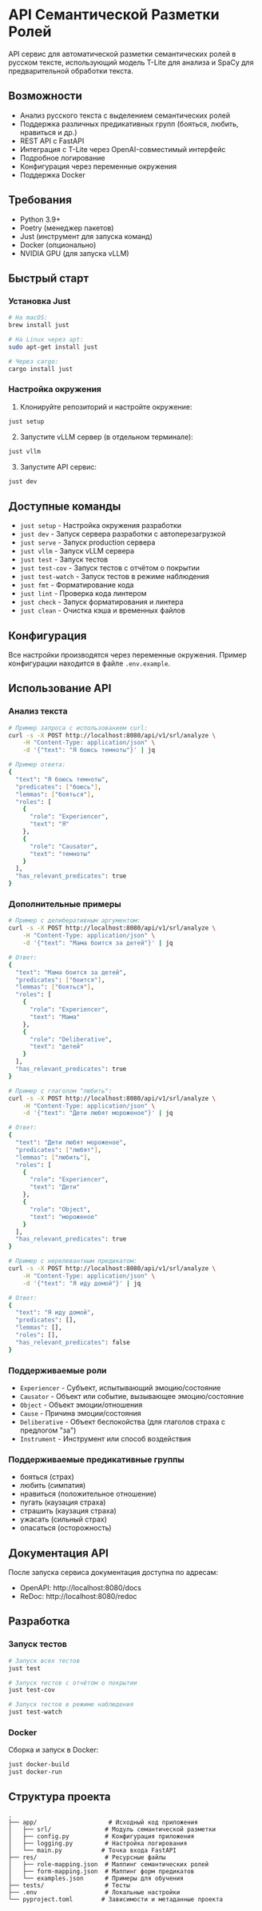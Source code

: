 # API Семантической Разметки Ролей

API сервис для автоматической разметки семантических ролей в русском тексте, использующий модель T-Lite для анализа и SpaCy для предварительной обработки текста.

## Возможности

- Анализ русского текста с выделением семантических ролей
- Поддержка различных предикативных групп (бояться, любить, нравиться и др.)
- REST API с FastAPI
- Интеграция с T-Lite через OpenAI-совместимый интерфейс
- Подробное логирование
- Конфигурация через переменные окружения
- Поддержка Docker

## Требования

- Python 3.9+
- Poetry (менеджер пакетов)
- Just (инструмент для запуска команд)
- Docker (опционально)
- NVIDIA GPU (для запуска vLLM)

## Быстрый старт

### Установка Just

```bash
# На macOS:
brew install just

# На Linux через apt:
sudo apt-get install just

# Через cargo:
cargo install just
```

### Настройка окружения

1. Клонируйте репозиторий и настройте окружение:
```bash
just setup
```

2. Запустите vLLM сервер (в отдельном терминале):
```bash
just vllm
```

3. Запустите API сервис:
```bash
just dev
```

## Доступные команды

- `just setup` - Настройка окружения разработки
- `just dev` - Запуск сервера разработки с автоперезагрузкой
- `just serve` - Запуск production сервера
- `just vllm` - Запуск vLLM сервера
- `just test` - Запуск тестов
- `just test-cov` - Запуск тестов с отчётом о покрытии
- `just test-watch` - Запуск тестов в режиме наблюдения
- `just fmt` - Форматирование кода
- `just lint` - Проверка кода линтером
- `just check` - Запуск форматирования и линтера
- `just clean` - Очистка кэша и временных файлов

## Конфигурация

Все настройки производятся через переменные окружения. Пример конфигурации находится в файле `.env.example`.

## Использование API

### Анализ текста

```bash
# Пример запроса с использованием curl:
curl -s -X POST http://localhost:8080/api/v1/srl/analyze \
    -H "Content-Type: application/json" \
    -d '{"text": "Я боюсь темноты"}' | jq

# Пример ответа:
{
  "text": "Я боюсь темноты",
  "predicates": ["боюсь"],
  "lemmas": ["бояться"],
  "roles": [
    {
      "role": "Experiencer",
      "text": "Я"
    },
    {
      "role": "Causator",
      "text": "темноты"
    }
  ],
  "has_relevant_predicates": true
}
```

### Дополнительные примеры

```bash
# Пример с делиберативным аргументом:
curl -s -X POST http://localhost:8080/api/v1/srl/analyze \
    -H "Content-Type: application/json" \
    -d '{"text": "Мама боится за детей"}' | jq

# Ответ:
{
  "text": "Мама боится за детей",
  "predicates": ["боится"],
  "lemmas": ["бояться"],
  "roles": [
    {
      "role": "Experiencer",
      "text": "Мама"
    },
    {
      "role": "Deliberative",
      "text": "детей"
    }
  ],
  "has_relevant_predicates": true
}

# Пример с глаголом "любить":
curl -s -X POST http://localhost:8080/api/v1/srl/analyze \
    -H "Content-Type: application/json" \
    -d '{"text": "Дети любят мороженое"}' | jq

# Ответ:
{
  "text": "Дети любят мороженое",
  "predicates": ["любят"],
  "lemmas": ["любить"],
  "roles": [
    {
      "role": "Experiencer",
      "text": "Дети"
    },
    {
      "role": "Object",
      "text": "мороженое"
    }
  ],
  "has_relevant_predicates": true
}

# Пример с нерелевантным предикатом:
curl -s -X POST http://localhost:8080/api/v1/srl/analyze \
    -H "Content-Type: application/json" \
    -d '{"text": "Я иду домой"}' | jq

# Ответ:
{
  "text": "Я иду домой",
  "predicates": [],
  "lemmas": [],
  "roles": [],
  "has_relevant_predicates": false
}
```

### Поддерживаемые роли

- `Experiencer` - Субъект, испытывающий эмоцию/состояние
- `Causator` - Объект или событие, вызывающее эмоцию/состояние
- `Object` - Объект эмоции/отношения
- `Cause` - Причина эмоции/состояния
- `Deliberative` - Объект беспокойства (для глаголов страха с предлогом "за")
- `Instrument` - Инструмент или способ воздействия

### Поддерживаемые предикативные группы

- бояться (страх)
- любить (симпатия)
- нравиться (положительное отношение)
- пугать (каузация страха)
- страшить (каузация страха)
- ужасать (сильный страх)
- опасаться (осторожность)

## Документация API

После запуска сервиса документация доступна по адресам:
- OpenAPI: http://localhost:8080/docs
- ReDoc: http://localhost:8080/redoc

## Разработка

### Запуск тестов

```bash
# Запуск всех тестов
just test

# Запуск тестов с отчётом о покрытии
just test-cov

# Запуск тестов в режиме наблюдения
just test-watch
```

### Docker

Сборка и запуск в Docker:
```bash
just docker-build
just docker-run
```

## Структура проекта

```
.
├── app/                    # Исходный код приложения
│   ├── srl/               # Модуль семантической разметки
│   ├── config.py          # Конфигурация приложения
│   ├── logging.py         # Настройка логирования
│   └── main.py           # Точка входа FastAPI
├── res/                   # Ресурсные файлы
│   ├── role-mapping.json  # Маппинг семантических ролей
│   ├── form-mapping.json  # Маппинг форм предикатов
│   └── examples.json      # Примеры для обучения
├── tests/                 # Тесты
├── .env                   # Локальные настройки
└── pyproject.toml        # Зависимости и метаданные проекта
``` 